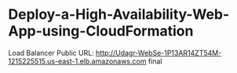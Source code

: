 # Deploy-a-High-Availability-Web-App-using-CloudFormation

Load Balancer Public URL: http://Udagr-WebSe-1P13AR14ZT54M-1215225515.us-east-1.elb.amazonaws.com
final
